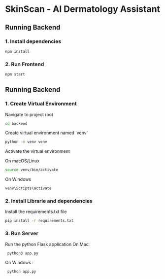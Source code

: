 # SkinScan - AI Dermatology Assistant

## Running Backend
### 1. Install dependencies
```bash
npm install
```

### 2. Run Frontend 
```bash 
npm start
```

## Running Backend

### 1. Create Virtual Environment

Navigate to project root
```bash
cd backend
```

Create virtual environment named 'venv'
```bash
python -m venv venv
```

Activate the virtual environment

On macOS/Linux
```bash
source venv/bin/activate
```

On Windows
```bash
venv\Scripts\activate
```

### 2. Install Librarie and dependencies

Install the requirements.txt file
```bash
pip install -r requirements.txt
```

### 3. Run Server

Run the python Flask application
On Mac:
```bash 
 python3 app.py
```
On Windows :
```bash 
 python app.py
```
